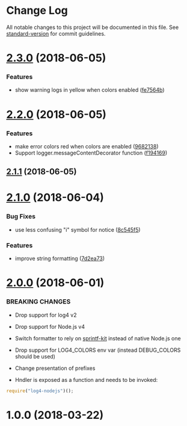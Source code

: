 # Change Log

All notable changes to this project will be documented in this file. See [standard-version](https://github.com/conventional-changelog/standard-version) for commit guidelines.

<a name="2.3.0"></a>
# [2.3.0](https://github.com/medikoo/log4-node/compare/v2.2.0...v2.3.0) (2018-06-05)


### Features

* show warning logs in yellow when colors enabled ([fe7564b](https://github.com/medikoo/log4-node/commit/fe7564b))



<a name="2.2.0"></a>
# [2.2.0](https://github.com/medikoo/log4-node/compare/v2.1.1...v2.2.0) (2018-06-05)


### Features

* make error colors red when colors are enabled ([9682138](https://github.com/medikoo/log4-node/commit/9682138))
* Support logger.messageContentDecorator function ([f194169](https://github.com/medikoo/log4-node/commit/f194169))



<a name="2.1.1"></a>
## [2.1.1](https://github.com/medikoo/log4-node/compare/v2.1.0...v2.1.1) (2018-06-05)



<a name="2.1.0"></a>
# [2.1.0](https://github.com/medikoo/log4-node/compare/v2.0.0...v2.1.0) (2018-06-04)


### Bug Fixes

* use less confusing "i" symbol for notice ([8c545f5](https://github.com/medikoo/log4-node/commit/8c545f5))


### Features

* improve string formatting ([7d2ea73](https://github.com/medikoo/log4-node/commit/7d2ea73))



<a name="2.0.0"></a>

# [2.0.0](https://github.com/medikoo/log4-node/compare/v1.0.0...v2.0.0) (2018-06-01)

### BREAKING CHANGES

*   Drop support for log4 v2
*   Drop support for Node.js v4
*   Switch formatter to rely on [sprintf-kit](https://github.com/medikoo/sprintf-kit) instead of native Node.js one
*   Drop support for LOG4_COLORS env var (instead DEBUG_COLORS should be used)
*   Change presentation of prefixes

*   Hndler is exposed as a function and needs to be invoked:

```javascript
require("log4-nodejs")();
```

<a name="1.0.0"></a>

# 1.0.0 (2018-03-22)
